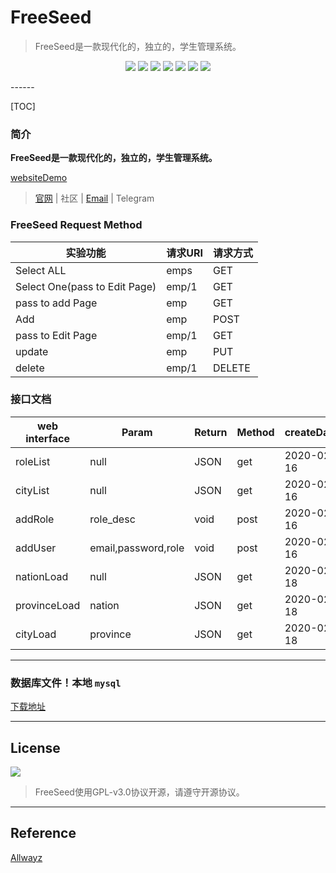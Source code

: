 # FreeSeed



>   FreeSeed是一款现代化的，独立的，学生管理系统。

<p align="center">
    <a href = "https://docs.oracle.com/javase/8/docs/"><img src="https://badgen.net/badge/JDK/1.8/yellow"></a>
    <a href = "https://github.com/Allwayz/FreeSeed"><img src="https://badgen.net/github/forks/Allwayz/FreeSeed"></a>
    <a href = "https://github.com/Allwayz/FreeSeed/issues"><img src="https://badgen.net/github/issues/Allwayz/FreeSeed"></a>
	<a href = "https://github.com/Allwayz/FreeSeed/releases"><img src="https://badgen.net/github/release/Allwayz/FreeSeed"></a>
    <a href = "https://github.com/Allwayz/FreeSeed"><img src="https://badgen.net/github/commits/Allwayz/FreeSeed"></a>
    <img src="https://badgen.net/github/last-commit/Allwayz/FreeSeed/master">
	<img src="https://badgen.net/github/license/Allwayz/FreeSeed">
</p>
------

[TOC]

### 简介

**FreeSeed是一款现代化的，独立的，学生管理系统。**

[websiteDemo](https://allwayz.github.io/FreeSeedDemo)

>   [官网](https://allwayz.github.io/) | 社区 | [Email](2584491610@qq.com) | Telegram




### FreeSeed Request Method
| 实验功能                             | 请求URI | 请求方式 |
| ------------------------------------ | ------- | -------- |
| Select ALL                       | emps    | GET      |
| Select One(pass to Edit Page)           | emp/1   | GET      |
| pass to add Page                         | emp     | GET      |
| Add                              | emp     | POST     |
| pass to Edit Page | emp/1   | GET      |
| update                             | emp     | PUT      |
| delete                             | emp/1   | DELETE   |

### 接口文档

|web interface | Param | Return | Method|createDate|
|--------------|-------|-------|--------|--------|
|roleList|null|JSON|get|2020-02-16|
|cityList|null|JSON|get|2020-02-16|
|addRole|role_desc|void|post|2020-02-16|
|addUser|email,password,role|void|post|2020-02-16|
|nationLoad|null|JSON|get|2020-02-18|
|provinceLoad|nation|JSON|get|2020-02-18|
|cityLoad|province|JSON|get|2020-02-18|



------

### 数据库文件！本地 `mysql`

[下载地址](https://allwayz-blog-1259174617.cos.ap-shanghai.myqcloud.com/FreeSeed/FreeSeed.sql)



------

## License

[![](https://badgen.net/github/license/Allwayz/FreeSeed)](https://github.com/Allwayz/FreeSeed/blob/master/LICENSE)

>   FreeSeed使用GPL-v3.0协议开源，请遵守开源协议。

------

## Reference

[Allwayz](https://allwayz.github.io)